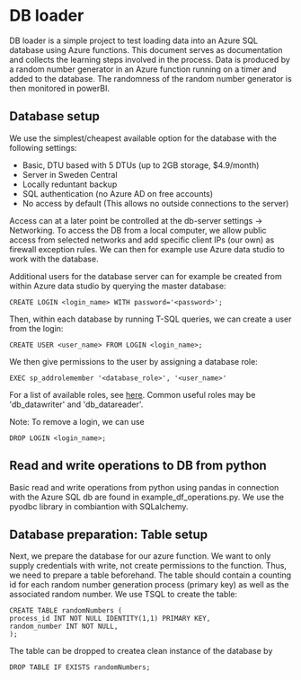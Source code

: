# DB loader #

DB loader is a simple project to test loading data into an Azure SQL database using Azure functions. This document serves as documentation and collects the learning steps involved in the process. Data is produced by a random number generator in an Azure function running on a timer and added to the database. The randomness of the random number generator is then monitored in powerBI.


## Database setup ##

We use the simplest/cheapest available option for the database with the following settings:
* Basic, DTU based with 5 DTUs (up to 2GB storage, $4.9/month)
* Server in Sweden Central
* Locally reduntant backup
* SQL authentication (no Azure AD on free accounts)
* No access by default (This allows no outside connections to the server)

Access can at a later point be controlled at the db-server settings -> Networking. To access the DB from a local computer, we allow public access from selected networks and add specific client IPs (our own) as firewall exception rules. We can then for example use Azure data studio to work with the database.

Additional users for the database server can for example be created from within Azure data studio by querying the master database:

    CREATE LOGIN <login_name> WITH password='<password>';

Then, within each database by running T-SQL queries, we can create a user from the login:

    CREATE USER <user_name> FROM LOGIN <login_name>;

We then give permissions to the user by assigning a database role:

    EXEC sp_addrolemember '<database_role>', '<user_name>'

For a list of available roles, see [here](https://learn.microsoft.com/en-us/sql/relational-databases/security/authentication-access/database-level-roles?view=sql-server-ver16). Common useful roles may be 'db_datawriter' and 'db_datareader'.

Note: To remove a login, we can use

    DROP LOGIN <login_name>;


## Read and write operations to DB from python ##

Basic read and write operations from python using pandas in connection with the Azure SQL db are found in example_df_operations.py. We use the pyodbc library in combiantion with SQLalchemy.


## Database preparation: Table setup ##

Next, we prepare the database for our azure function. We want to only supply credentials with write, not create permissions to the function. Thus, we need to prepare a table beforehand. The table should contain a counting id for each random number generation process (primary key) as well as the associated random number. We use TSQL to create the table:

    CREATE TABLE randomNumbers (
    process_id INT NOT NULL IDENTITY(1,1) PRIMARY KEY,
    random_number INT NOT NULL,
    );

The table can be dropped to createa  clean instance of the database by

    DROP TABLE IF EXISTS randomNumbers;